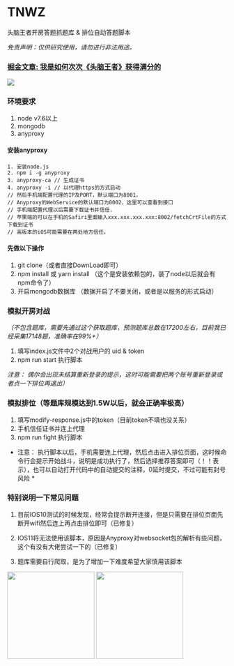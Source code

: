# TNWZ
头脑王者开房答题抓题库 & 排位自动答题脚本

*免责声明：仅供研究使用，请勿进行非法用途。*

### [掘金文章: 我是如何次次《头脑王者》获得满分的](https://juejin.im/post/5a5b4097518825734d149423)

[![](https://badge.juejin.im/entry/5a5b59126fb9a01cae0f9a4e/likes.svg?style=flat)](https://juejin.im/post/5a5b4097518825734d149423)

### 环境要求
1. node v7.6以上
2. mongodb
3. anyproxy

#### 安装anyproxy
```
1. 安装node.js
2. npm i -g anyproxy
3. anyproxy-ca // 生成证书
4. anyproxy -i // 以代理https的方式启动
// 然后手机端配置代理的IP及PORT，默认端口为8001，
// Anyproxy的WebService的默认端口为8002，这里可以查看到接口
// 手机端配置代理以后需要下载证书并信任，
// 苹果端的可以在手机的Safiri里面输入xxx.xxx.xxx.xxx:8002/fetchCrtFile的方式下载到证书
// 高版本的iOS可能需要在两处地方信任。
```
#### 先做以下操作
1. git clone（或者直接DownLoad即可）
2. npm install 或 yarn install （这个是安装依赖包的，装了node以后就会有npm命令了）
3. 开启mongodb数据库 （数据开启了不要关闭，或者是以服务的形式启动）

### 模拟开房对战
*（不包含题库，需要先通过这个获取题库，预测题库总数在17200左右，目前我已经采集17148题，准确率在99%+）*
1. 填写index.js文件中2个对战用户的 uid & token
2. npm run start 执行脚本

*注意： 偶尔会出现未结算重新登录的提示，这时可能需要把两个账号重新登录或者点一下排位再退出）*

### 模拟排位（等题库规模达到1.5W以后，就会正确率极高）
1. 填写modify-response.js中的token（目前token不填也没关系）
2. 手机信任证书并连上代理
3. npm run fight 执行脚本

* 注意： 执行脚本以后，手机需要连上代理，然后点击进入排位页面，这时候命令行会提示开始战斗，说明是成功执行了，然后选择推荐答案即可（！！表示），也可以自动打开代码中的自动提交的注释，0延时提交，不过可能有封号风险 *

### 特别说明一下常见问题
1. 目前IOS10测试的时候发现，经常会提示断开连接，但是只需要在排位页面先断开wifi然后连上再点击排位即可（已修复）

2. IOS11将无法使用该脚本，原因是Anyproxy对websocket包的解析有些问题，这个有没有大佬尝试一下的（已修复）

3. 题库需要自行爬取，是为了增加一下难度希望大家慎用该脚本

<img src="https://s1.ax1x.com/2018/01/17/pD1p36.jpg" width="200" height="200" />
<img src="https://s1.ax1x.com/2018/01/17/pDDhEq.jpg" width="200" height="200" />
